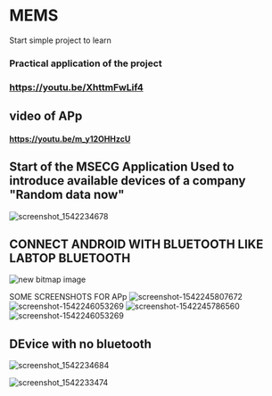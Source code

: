 # MEMS
Start simple project to learn 
### Practical application of the project
### https://youtu.be/XhttmFwLif4

## video of APp
#### https://youtu.be/m_y12OHHzcU

## Start of the MSECG Application Used to introduce available devices of a company  "Random data now"
![screenshot_1542234678](https://user-images.githubusercontent.com/31747623/48524286-77ecbd00-e888-11e8-99e9-5f530824b124.png)

## CONNECT ANDROID WITH BLUETOOTH LIKE LABTOP BLUETOOTH

![new bitmap image](https://user-images.githubusercontent.com/31747623/48525083-63f68a80-e88b-11e8-9564-718772e5b80c.jpg)

SOME SCREENSHOTS FOR APp
![screenshot-1542245807672](https://user-images.githubusercontent.com/31747623/48525127-9902dd00-e88b-11e8-8fa8-3585600cc679.jpg)
![screenshot-1542246053269](https://user-images.githubusercontent.com/31747623/48525140-a5873580-e88b-11e8-81bb-ac92242dc717.jpg)
![screenshot-1542245786560](https://user-images.githubusercontent.com/31747623/48525156-b2a42480-e88b-11e8-85ca-452287088fbc.jpg)
![screenshot-1542246053269](https://user-images.githubusercontent.com/31747623/48525172-c51e5e00-e88b-11e8-9357-be42faf97e14.jpg)

## DEvice with no bluetooth
![screenshot_1542234684](https://user-images.githubusercontent.com/31747623/48525193-da938800-e88b-11e8-813d-94b06e87f5a1.png)

![screenshot_1542233474](https://user-images.githubusercontent.com/31747623/48525224-f7c85680-e88b-11e8-9952-f65afefe521d.png)

